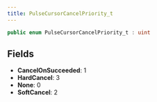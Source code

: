 ```yaml
---
title: PulseCursorCancelPriority_t
---
```


```csharp
public enum PulseCursorCancelPriority_t : uint
```

## Fields

- **CancelOnSucceeded**: 1
- **HardCancel**: 3
- **None**: 0
- **SoftCancel**: 2

